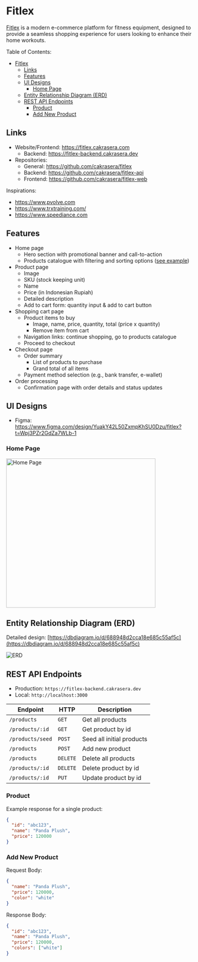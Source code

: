 # Fitlex

[Fitlex](https://fitlex.cakrasera.com) is a modern e-commerce platform for fitness equipment, designed to provide a seamless shopping experience for users looking to enhance their home workouts.

Table of Contents:

- [Fitlex](#fitlex)
  - [Links](#links)
  - [Features](#features)
  - [UI Designs](#ui-designs)
    - [Home Page](#home-page)
  - [Entity Relationship Diagram (ERD)](#entity-relationship-diagram-erd)
  - [REST API Endpoints](#rest-api-endpoints)
    - [Product](#product)
    - [Add New Product](#add-new-product)

## Links

- Website/Frontend: <https://fitlex.cakrasera.com>
  - Backend: <https://fitlex-backend.cakrasera.dev>
- Repositories:
  - General: <https://github.com/cakrasera/fitlex>
  - Backend: <https://github.com/cakrasera/fitlex-api>
  - Frontend: <https://github.com/cakrasera/fitlex-web>

Inspirations:

- <https://www.pvolve.com>
- <https://www.trxtraining.com/>
- <https://www.speediance.com>

## Features

- Home page
  - Hero section with promotional banner and call-to-action
  - Products catalogue with filtering and sorting options ([see example](https://www.pvolve.com/collections/equipment))
- Product page
  - Image
  - SKU (stock keeping unit)
  - Name
  - Price (in Indonesian Rupiah)
  - Detailed description
  - Add to cart form: quantity input & add to cart button
- Shopping cart page
  - Product items to buy
    - Image, name, price, quantity, total (price x quantity)
    - Remove item from cart
  - Navigation links: continue shopping, go to products catalogue
  - Proceed to checkout
- Checkout page
  - Order summary
    - List of products to purchase
    - Grand total of all items
  - Payment method selection (e.g., bank transfer, e-wallet)
- Order processing
  - Confirmation page with order details and status updates

## UI Designs

- Figma: <https://www.figma.com/design/YuakY42L50ZxmpKhSU0Dzu/fitlex?t=Wpj3PZr2GdZa7WLb-1>

### Home Page

<img alt="Home Page" src="./designs/home.jpg" width="400" />

## Entity Relationship Diagram (ERD)

Detailed design: [https://dbdiagram.io/d/688948d2cca18e685c55af5c](https://dbdiagram.io/d/688948d2cca18e685c55af5c)

![ERD](./diagrams/erd.svg)

## REST API Endpoints

- Production: `https://fitlex-backend.cakrasera.dev`
- Local: `http://localhost:3000`

| Endpoint         | HTTP     | Description                   |
| ---------------- | -------- | ----------------------------- |
| `/products`      | `GET`    | Get all products              |
| `/products/:id`  | `GET`    | Get product by id             |
| `/products/seed` | `POST`   | Seed all initial products     |
| `/products`      | `POST`   | Add new product               |
| `/products`      | `DELETE` | Delete all products           |
| `/products/:id`  | `DELETE` | Delete product by id          |
| `/products/:id`  | `PUT`    | Update product by id          |

### Product
Example response for a single product:


```json
{
  "id": "abc123",
  "name": "Panda Plush",
  "price": 120000
}
```

### Add New Product

Request Body:

```json
{
  "name": "Panda Plush",
  "price": 120000,
  "color": "white"
}
```

Response Body:

```json
{
  "id": "abc123",
  "name": "Panda Plush",
  "price": 120000,
  "colors": ["white"]
}
```
